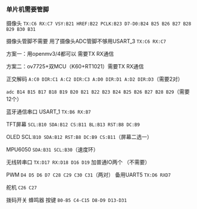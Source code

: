 ### 单片机需要管脚

摄像头 `TX:C6 RX:C7 VSY:B21 HREF:B22 PCLK:B23 D7-D0:B24 B25 B26 B27 B28 B29 B30 B31`

摄像头管脚不需要 用了摄像头ADC管脚不够用USART_3 `TX:C6 RX:C7`

方案一：用openmv3/4都可以 需要TX RX通信

方案二：ov7725+双MCU（K60+RT1021）需要TX RX通信

正交解码 `A:C0 DIR:C1 A:C2 DIR:C3 A:D0 DIR:D1 A:D2 DIR:D3`（需要2对）

`adc B14 B15 B17 B18 B19 B20 B21 B22 B23 B24 B25 B26 B27 B28 B29`（需要12个）

蓝牙通信串口 USART_1 `TX:B6 RX:B7`

TFT屏幕 `SCL:B10 SDA:B12 CS:B11 BL:B13 RST:B8 DC:B9` 

OLED SCL:`B10 SDA:B12 RST:B8 DC:B9 CS:B11`（屏幕二选一）

MPU6050 `SDA:B31 SCL:B30`（速度环）

无线转串口  `TX:D17 RX:D18 D16 D19` 加普通IO两个  （不需要）

PWM `D4 D5 D6 D7 C28 C29 C30 C31`（两对） 备用UART5 `TX:D6 RXD7`

舵机 `C26 C27`

拨码开关 蜂鸣器 按键 `B0-B5 C4-C15 D8-D9 D13-D31`